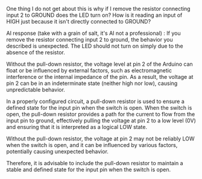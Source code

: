 One thing I do not get about this is why if I remove the resistor connecting input 2 to GROUND does the LED turn on? How is it reading an input of HIGH
just because it isn't directly connected to GROUND?

AI response (take with a grain of salt, it's AI not a professional) :
If you remove the resistor connecting input 2 to ground, the behavior you described is unexpected. The LED should not turn on simply due to the absence of the resistor.

Without the pull-down resistor, the voltage level at pin 2 of the Arduino can float or be influenced by external factors, such as electromagnetic interference or the internal impedance of the pin. As a result, the voltage at pin 2 can be in an indeterminate state (neither high nor low), causing unpredictable behavior.

In a properly configured circuit, a pull-down resistor is used to ensure a defined state for the input pin when the switch is open. When the switch is open, the pull-down resistor provides a path for the current to flow from the input pin to ground, effectively pulling the voltage at pin 2 to a low level (0V) and ensuring that it is interpreted as a logical LOW state.

Without the pull-down resistor, the voltage at pin 2 may not be reliably LOW when the switch is open, and it can be influenced by various factors, potentially causing unexpected behavior.

Therefore, it is advisable to include the pull-down resistor to maintain a stable and defined state for the input pin when the switch is open.
